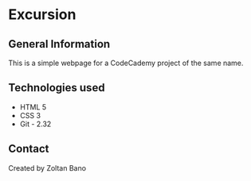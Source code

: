 # Excursion

## General Information
This is a simple webpage for a CodeCademy project of the same name.

## Technologies used

- HTML 5
- CSS 3
- Git - 2.32

## Contact

Created by Zoltan Bano